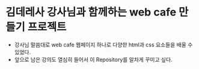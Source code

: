 # 김데레사 강사님과 함께하는 web cafe 만들기 프로젝트
- 강사님 말씀대로 web cafe 웹페이지 하나로 다양햔 html과 css 요소들을 배울 수 있었다.
- 앞으로 남은 강의도 열심히 들어서 이 Repository를 알차게 꾸미고 싶다.

